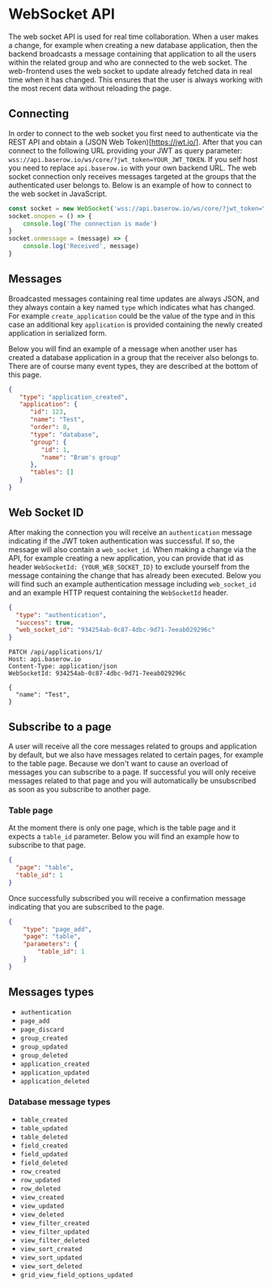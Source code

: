 # WebSocket API

The web socket API is used for real time collaboration. When a user makes a change, for
example when creating a new database application, then the backend broadcasts a message
containing that application to all the users within the related group and who are
connected to the web socket. The web-frontend uses the web socket to update already
fetched data in real time when it has changed. This ensures that the user is always
working with the most recent data without reloading the page.

## Connecting

In order to connect to the web socket you first need to authenticate via the REST API
and obtain a (JSON Web Token)[https://jwt.io/]. After that you can connect to the
following URL providing your JWT as query
parameter: `wss://api.baserow.io/ws/core/?jwt_token=YOUR_JWT_TOKEN`. If you self host
you need to replace `api.baserow.io` with your own backend URL. The web socket
connection only receives messages targeted at the groups that the authenticated user
belongs to. Below is an example of how to connect to the web socket in JavaScript.

```javascript
const socket = new WebSocket('wss://api.baserow.io/ws/core/?jwt_token=YOUR_JWT_TOKEN')
socket.onopen = () => {
    console.log('The connection is made')
}
socket.onmessage = (message) => {
    console.log('Received', message)
}
```

## Messages

Broadcasted messages containing real time updates are always JSON, and they
always contain a key named `type` which indicates what has changed. For example
`create_application` could be the value of the type and in this case an additional key
`application` is provided containing the newly created application in serialized form.

Below you will find an example of a message when another user has created a database
application in a group that the receiver also belongs to. There are of course many event
types, they are described at the bottom of this page.

```json
{
   "type": "application_created",
   "application": {
      "id": 123,
      "name": "Test",
      "order": 8,
      "type": "database",
      "group": {
         "id": 1,
         "name": "Bram's group"
      },
      "tables": []
   }
}
```

## Web Socket ID

After making the connection you will receive an `authentication` message indicating if
the JWT token authentication was successful. If so, the message will also contain a
`web_socket_id`. When making a change via the API, for example creating a new
application, you can provide that id as header `WebSocketId: {YOUR_WEB_SOCKET_ID}` to
exclude yourself from the message containing the change that has already been executed.
Below you will find such an example authentication message including `web_socket_id`
and an example HTTP request containing the `WebSocketId` header.

```json
{
  "type": "authentication",
  "success": true,
  "web_socket_id": "934254ab-0c87-4dbc-9d71-7eeab029296c"
}
```

```
PATCH /api/applications/1/
Host: api.baserow.io
Content-Type: application/json
WebSocketId: 934254ab-0c87-4dbc-9d71-7eeab029296c

{
  "name": "Test",
}
```

## Subscribe to a page

A user will receive all the core messages related to groups and application by default,
but we also have messages related to certain pages, for example to the table page.
Because we don't want to cause an overload of messages you can subscribe to a page. If
successful you will only receive messages related to that page and you will
automatically be unsubscribed as soon as you subscribe to another page.

### Table page

At the moment there is only one page, which is the table page and it expects a
`table_id` parameter. Below you will find an example how to subscribe to that page.

```json
{
  "page": "table",
  "table_id": 1
}
```

Once successfully subscribed you will receive a confirmation message indicating that you
are subscribed to the page.

```json
{
    "type": "page_add",
    "page": "table",
    "parameters": {
        "table_id": 1
    }
}
```

## Messages types

* `authentication`
* `page_add`
* `page_discard`
* `group_created`
* `group_updated`
* `group_deleted`
* `application_created`
* `application_updated`
* `application_deleted`

### Database message types

* `table_created`
* `table_updated`
* `table_deleted`
* `field_created`
* `field_updated`
* `field_deleted`
* `row_created`
* `row_updated`
* `row_deleted`
* `view_created`
* `view_updated`
* `view_deleted`
* `view_filter_created`
* `view_filter_updated`
* `view_filter_deleted`
* `view_sort_created`
* `view_sort_updated`
* `view_sort_deleted`
* `grid_view_field_options_updated`

